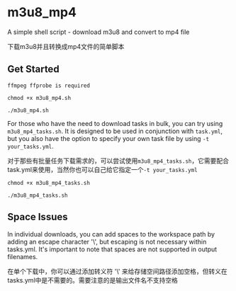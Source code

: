 # m3u8_mp4
A simple shell script - download m3u8 and convert to mp4 file

下载m3u8并且转换成mp4文件的简单脚本

## Get Started

`ffmpeg ffprobe is required`

```
chmod +x m3u8_mp4.sh
```

```
./m3u8_mp4.sh
```

For those who have the need to download tasks in bulk, you can try using `m3u8_mp4_tasks.sh`. It is designed to be used in conjunction with `task.yml`, but you also have the option to specify your own task file by using `-t your_tasks.yml`.

对于那些有批量任务下载需求的，可以尝试使用`m3u8_mp4_tasks.sh`，它需要配合task.yml来使用，当然你也可以自己给它指定一个`-t your_tasks.yml`

```
chmod +x m3u8_mp4_tasks.sh
```

```
./m3u8_mp4_tasks.sh
```

## Space Issues

In individual downloads, you can add spaces to the workspace path by adding an escape character '\\', but escaping is not necessary within tasks.yml. It's important to note that spaces are not supported in output filenames.

在单个下载中，你可以通过添加转义符 '\\' 来给存储空间路径添加空格，但转义在tasks.yml中是不需要的。需要注意的是输出文件名不支持空格